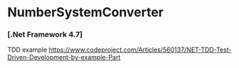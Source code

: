 # NumberSystemConverter
### [.Net Framework 4.7]
TDD example https://www.codeproject.com/Articles/560137/NET-TDD-Test-Driven-Development-by-example-Part
